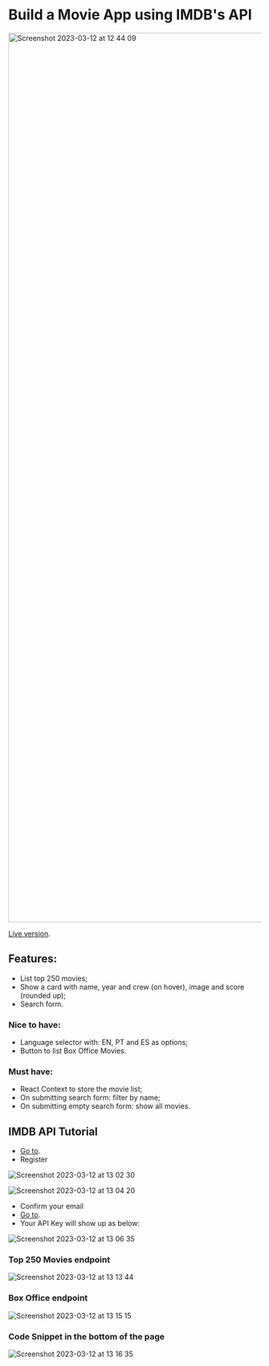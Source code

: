 # Build a Movie App using IMDB's API

<img width="1769" alt="Screenshot 2023-03-12 at 12 44 09" src="https://user-images.githubusercontent.com/8272736/224546414-48f6f9f5-6c59-44ea-9615-f4bed0ba5fb7.png">

[Live version](https://50projects50days.com/projects/movie-app/).

## Features:

- List top 250 movies;
- Show a card with name, year and crew (on hover), image and score (rounded up);
- Search form.

### Nice to have:

- Language selector with: EN, PT and ES as options;
- Button to list Box Office Movies.

### Must have:
- React Context to store the movie list;
- On submitting search form: filter by name;
- On submitting empty search form: show all movies.


## IMDB API Tutorial
- [Go to](https://imdb-api.com/).
- Register

![Screenshot 2023-03-12 at 13 02 30](https://user-images.githubusercontent.com/8272736/224546426-656483e2-2217-4702-a01b-ad00a15f8642.png)

![Screenshot 2023-03-12 at 13 04 20](https://user-images.githubusercontent.com/8272736/224546487-9d1a0c03-6eb9-4838-9696-9e320f92aa0c.png)

- Confirm your email
- [Go to](https://imdb-api.com/api).
- Your API Key will show up as below:

![Screenshot 2023-03-12 at 13 06 35](https://user-images.githubusercontent.com/8272736/224546604-c98fad81-243c-4c96-8d44-e643571725bf.png)

### Top 250 Movies endpoint

![Screenshot 2023-03-12 at 13 13 44](https://user-images.githubusercontent.com/8272736/224546978-95e5a2b3-d66c-4b75-acf5-72ffb88f7aef.png)

### Box Office endpoint

![Screenshot 2023-03-12 at 13 15 15](https://user-images.githubusercontent.com/8272736/224547045-034118ed-73a6-4955-b032-a84a1e07e881.png)

### Code Snippet in the bottom of the page

![Screenshot 2023-03-12 at 13 16 35](https://user-images.githubusercontent.com/8272736/224547094-25d21df3-2b75-47d7-a7af-2148188b3f50.png)

